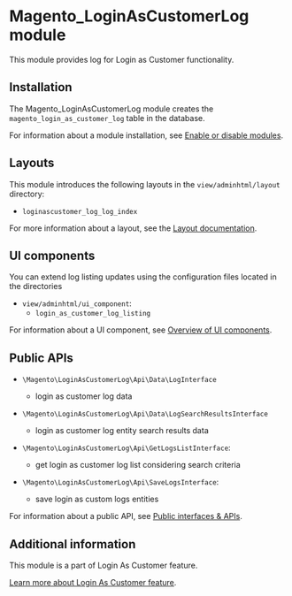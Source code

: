 # Magento_LoginAsCustomerLog module

This module provides log for Login as Customer functionality.

## Installation

The Magento_LoginAsCustomerLog module creates the `magento_login_as_customer_log` table in the database.

For information about a module installation, see [Enable or disable modules](https://experienceleague.adobe.com/en/docs/commerce-operations/installation-guide/tutorials/manage-modules).

## Layouts

This module introduces the following layouts in the `view/adminhtml/layout` directory:

- `loginascustomer_log_log_index`

For more information about a layout, see the [Layout documentation](https://developer.adobe.com/commerce/frontend-core/guide/layouts/).

## UI components

You can extend log listing updates using the configuration files located in the directories

- `view/adminhtml/ui_component`:
    - `login_as_customer_log_listing`

For information about a UI component, see [Overview of UI components](https://developer.adobe.com/commerce/frontend-core/ui-components/).

## Public APIs

- `\Magento\LoginAsCustomerLog\Api\Data\LogInterface`
    - login as customer log data

- `\Magento\LoginAsCustomerLog\Api\Data\LogSearchResultsInterface`
    - login as customer log entity search results data

- `\Magento\LoginAsCustomerLog\Api\GetLogsListInterface`:
    - get login as customer log list considering search criteria

- `\Magento\LoginAsCustomerLog\Api\SaveLogsInterface`:
    - save login as custom logs entities

For information about a public API, see [Public interfaces & APIs](https://developer.adobe.com/commerce/php/development/components/api-concepts/).

## Additional information

This module is a part of Login As Customer feature.

[Learn more about Login As Customer feature](https://experienceleague.adobe.com/en/docs/commerce-admin/customers/customer-accounts/manage/login-as-customer).
